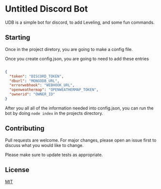 # Untitled Discord Bot

UDB is a simple bot for discord, to add Leveling, and some fun commands.

## Starting

Once in the project diretory, you are going to make a config file.

Once you create config.json, you are going to need to add these entries

```json

{
  "token": "DISCORD_TOKEN",
  "dburl": "MONGODB_URL",
  "errorwebhook": "WEBHOOK_URL",
  "openweathermap": "OPENWEATHERMAP_TOKEN",
  "ownerid": "OWNER_ID"
}

```

After you all all of the information needed into config.json, you can run the bot by doing `node index` in the projects directory.


## Contributing
Pull requests are welcome. For major changes, please open an issue first to discuss what you would like to change.

Please make sure to update tests as appropriate.

## License
[MIT](https://choosealicense.com/licenses/mit/)
